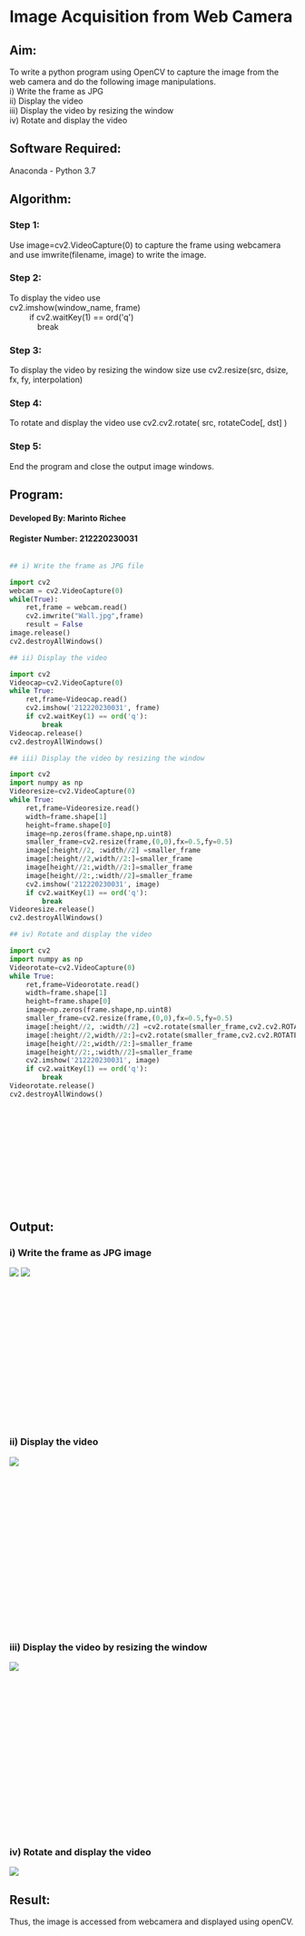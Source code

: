 # Image Acquisition from Web Camera

## Aim:

To write a python program using OpenCV to capture the image from the web camera and do the following image manipulations.
<br/>i) Write the frame as JPG
<br/>ii) Display the video
<br/>iii) Display the video by resizing the window
<br/>iv) Rotate and display the video

## Software Required:

Anaconda - Python 3.7

## Algorithm:

### Step 1:
Use image=cv2.VideoCapture(0) to capture the frame using webcamera and use imwrite(filename, image) to write the image.
### Step 2:
To display the video use<br/>cv2.imshow(window_name, frame)<br/>&ensp;&ensp;&ensp;&ensp;&ensp;if cv2.waitKey(1) == ord('q')<br/>&ensp;&ensp;&ensp;&ensp;&ensp;&ensp;&ensp;break
### Step 3:
To display the video by resizing the window size use cv2.resize(src, dsize, fx, fy, interpolation)
### Step 4:
To rotate and display the video use cv2.cv2.rotate( src, rotateCode[, dst] )
### Step 5:
End the program and close the output image windows.

## Program:
#### Developed By: Marinto Richee
#### Register Number: 212220230031
```Python 

## i) Write the frame as JPG file

import cv2
webcam = cv2.VideoCapture(0)
while(True):
    ret,frame = webcam.read()
    cv2.imwrite("Wall.jpg",frame)
    result = False
image.release()
cv2.destroyAllWindows()

## ii) Display the video

import cv2
Videocap=cv2.VideoCapture(0)
while True:
    ret,frame=Videocap.read()
    cv2.imshow('212220230031', frame)
    if cv2.waitKey(1) == ord('q'):
        break
Videocap.release()
cv2.destroyAllWindows()

## iii) Display the video by resizing the window

import cv2
import numpy as np
Videoresize=cv2.VideoCapture(0)
while True:
    ret,frame=Videoresize.read()
    width=frame.shape[1]
    height=frame.shape[0]
    image=np.zeros(frame.shape,np.uint8)
    smaller_frame=cv2.resize(frame,(0,0),fx=0.5,fy=0.5)
    image[:height//2, :width//2] =smaller_frame
    image[:height//2,width//2:]=smaller_frame
    image[height//2:,width//2:]=smaller_frame
    image[height//2:,:width//2]=smaller_frame
    cv2.imshow('212220230031', image)
    if cv2.waitKey(1) == ord('q'):
        break
Videoresize.release()
cv2.destroyAllWindows()

## iv) Rotate and display the video

import cv2
import numpy as np
Videorotate=cv2.VideoCapture(0)
while True:
    ret,frame=Videorotate.read()
    width=frame.shape[1]
    height=frame.shape[0]
    image=np.zeros(frame.shape,np.uint8)
    smaller_frame=cv2.resize(frame,(0,0),fx=0.5,fy=0.5)
    image[:height//2, :width//2] =cv2.rotate(smaller_frame,cv2.cv2.ROTATE_180)
    image[:height//2,width//2:]=cv2.rotate(smaller_frame,cv2.cv2.ROTATE_180)
    image[height//2:,width//2:]=smaller_frame
    image[height//2:,:width//2]=smaller_frame
    cv2.imshow('212220230031', image)
    if cv2.waitKey(1) == ord('q'):
        break
Videorotate.release()
cv2.destroyAllWindows()

```
<br><br><br><br><br><br><br><br><br><br>
## Output:

### i) Write the frame as JPG image
![](images/img1.png)
![](images/img2.png)
<br><br><br><br><br><br><br><br><br><br><br><br><br><br><br><br>

### ii) Display the video
![](images/img3.png)

<br><br><br><br><br><br><br><br><br><br><br><br><br><br><br><br>
### iii) Display the video by resizing the window
![](images/img4.png)

<br><br><br><br><br><br><br><br><br><br><br><br><br><br><br><br>
### iv) Rotate and display the video
![](images/img5.png)

## Result:
Thus, the image is accessed from webcamera and displayed using openCV.
